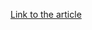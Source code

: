 [Link to the article](https://decoded.avast.io/janvojtesek/magnitude-exploit-kit-still-alive-and-kicking/)
